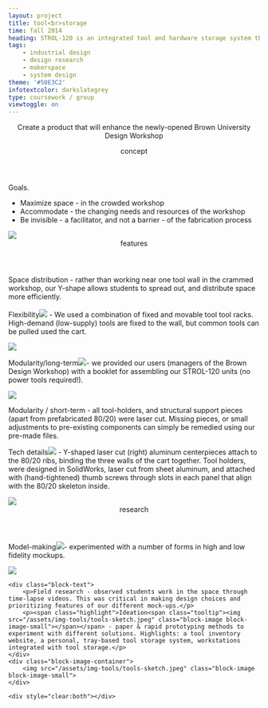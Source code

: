 ```yaml
---
layout: project
title: tool<br>storage
time: fall 2014
heading: STROL-120 is an integrated tool and hardware storage system that I  designed, prototyped and constructed over the course of a semester with Danica Mitchell, Patricia Dranoff, and Connor Lynch. The system was designed to accommodate a new makerspace at Brown University. Though my (making) focus has shifted to digital design, this project provided me a valuable foundation in design research.
tags:
    - industrial design
    - design research
    - makerspace
    - system design
theme: '#50E3C2'
infotextcolor: darkslategrey
type: coursework / group
viewtoggle: on
---
```



<section class="intro block">
    <div class="intro-text block-text">
        <p style="text-align: center"> Create a product that will enhance the newly-opened Brown University Design&nbsp;Workshop
        </p>
    </div>
</section>


<section class="block">
    <header class="block-header">concept</header>
    <div class="block-text">
        Goals.
        <ul>
        <li>Maximize space - in the crowded workshop</li>
        <li>Accommodate - the changing needs and resources of the workshop</li>
        <li>Be invisible - a facilitator, and not a barrier - of the fabrication process</li>
        </ul>
    </div>
    <div class="block-image-container">
        <img src="/assets/img-tools/tools-render.jpeg" class="block-image">    
    </div>
</section>

<section class="details block">
    <header class="block-header">features</header>
    <div class="block-text">
        <p>
        Space distribution  - rather than working near one tool wall in the crammed workshop, our Y-shape allows students to spread out, and distribute space more efficiently. 
        <br>
        <br>
        <span class="highlight">Flexibility<span class="tooltip"><img src="/assets/img-tools/tools-real.jpeg" class="block-image block-image-small"></span></span>  - We used a combination of fixed and movable tool tool racks. High-demand (low-supply) tools are fixed to the wall, but common tools can be pulled used the cart.  
        </p>
    </div>    
    <div class="block-image-container">
        <img src="/assets/img-tools/tools-real.jpeg" class="block-image block-image-small">    
    </div>   
    <div class="block-text">
        <p>
        <span class="highlight">Modularity/long-term<span class="tooltip"><img src="/assets/img-tools/tools-booklet.png" class="block-image block-image-small"></span></span>- we provided our users (managers of the Brown Design Workshop) with a booklet for assembling our STROL-120 units (no power tools required!).
        </p>
    </div>        
   <div class="block-image-container">
        <img src="/assets/img-tools/tools-booklet.png" class="block-image block-image-small">    
    </div>    
    <div class="block-text">
        <p>
        Modularity / short-term - all tool-holders, and structural support pieces (apart from prefabricated 80/20) were laser cut. Missing pieces, or small adjustments to pre-existing components can simply be remedied using our pre-made files. 
        </p>
    </div>  
    <div class="block-text">
        <p>
        <span class="highlight">Tech details<span class="tooltip"><img src="/assets/img-tools/tools-techdetails.jpeg" class="block-image block-image-small"></span></span> - Y-shaped laser cut (right) aluminum centerpieces attach to the 80/20 ribs, binding the three walls of the cart together. Tool holders, were designed in SolidWorks, laser cut from sheet aluminum, and attached with (hand-tightened) thumb screws through slots in each panel that align with the 80/20 skeleton inside.
        </p>
    </div>   
   <div class="block-image-container">
        <img src="/assets/img-tools/tools-techdetails.jpeg" class="block-image block-image-small">    
    </div>    
</section>

<section class="research block">
    <header class="block-header">research</header>
    <div class="block-text">
        <p>
        <span class="highlight">Model-making<span class="tooltip"><img src="/assets/img-tools/tools-model.jpeg" class="block-image block-image-small"></span></span>- experimented with a number of forms in high and low fidelity mockups.
        </p>
    </div>
    <div class="block-image-container">
        <img src="/assets/img-tools/tools-model.jpeg" class="block-image block-image-small">    
    </div>       

    <div class="block-text">
        <p>Field research - observed students work in the space through time-lapse videos. This was critical in making design choices and prioritizing features of our different mock-ups.</p>
        <p><span class="highlight">Ideation<span class="tooltip"><img src="/assets/img-tools/tools-sketch.jpeg" class="block-image block-image-small"></span></span> - paper & rapid prototyping methods to experiment with different solutions. Highlights: a tool inventory website, a personal, tray-based tool storage system, workstations integrated with tool storage.</p>
    </div>
    <div class="block-image-container">
        <img src="/assets/img-tools/tools-sketch.jpeg" class="block-image block-image-small">    
    </div>    

    <div style="clear:both"></div>
</section>
